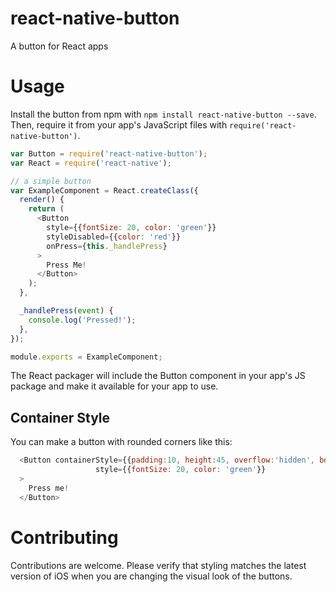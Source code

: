 # react-native-button
A button for React apps

# Usage

Install the button from npm with `npm install react-native-button --save`. Then, require it from your app's JavaScript files with `require('react-native-button')`.

```js
var Button = require('react-native-button');
var React = require('react-native');

// a simple button
var ExampleComponent = React.createClass({
  render() {
    return (
      <Button
        style={{fontSize: 20, color: 'green'}}
        styleDisabled={{color: 'red'}}
        onPress={this._handlePress}
      >
        Press Me!
      </Button>
    );
  },

  _handlePress(event) {
    console.log('Pressed!');
  },
});

module.exports = ExampleComponent;
```

The React packager will include the Button component in your app's JS package and make it available for your app to use.

## Container Style

You can make a button with rounded corners like this:

```js
  <Button containerStyle={{padding:10, height:45, overflow:'hidden', borderRadius:4, borderWidth: 1, backgroundColor: 'white' }}
                   style={{fontSize: 20, color: 'green'}}
  >
    Press me!
  </Button>
```

# Contributing

Contributions are welcome. Please verify that styling matches the latest version of iOS when you are changing the visual look of the buttons.
